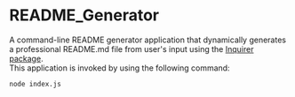 # README_Generator
 A command-line README generator application that dynamically generates a professional README.md file from user's input using the [Inquirer package](https://www.npmjs.com/package/inquirer).  
 This application is invoked by using the following command:  
 
 ```bash 
 node index.js 
 ```
